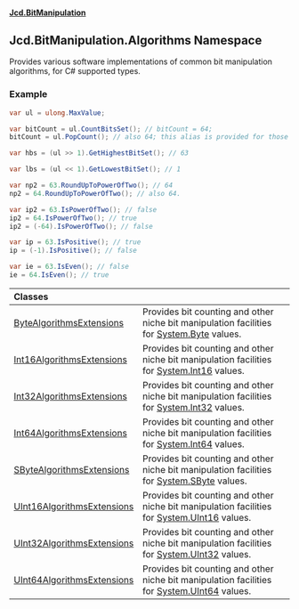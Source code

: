 #### [Jcd.BitManipulation](index 'index')

## Jcd.BitManipulation.Algorithms Namespace

Provides various software implementations of common bit manipulation
algorithms, for C# supported types.

### Example

```csharp
var ul = ulong.MaxValue;

var bitCount = ul.CountBitsSet(); // bitCount = 64;
bitCount = ul.PopCount(); // also 64; this alias is provided for those who like the assembly language term.

var hbs = (ul >> 1).GetHighestBitSet(); // 63

var lbs = (ul << 1).GetLowestBitSet(); // 1

var np2 = 63.RoundUpToPowerOfTwo(); // 64
np2 = 64.RoundUpToPowerOfTwo(); // also 64.

var ip2 = 63.IsPowerOfTwo(); // false
ip2 = 64.IsPowerOfTwo(); // true
ip2 = (-64).IsPowerOfTwo(); // false

var ip = 63.IsPositive(); // true
ip = (-1).IsPositive(); // false

var ie = 63.IsEven(); // false
ie = 64.IsEven(); // true
```

| Classes                                                                                                                                                |                                                                                                                                                                              |
|:-------------------------------------------------------------------------------------------------------------------------------------------------------|:-----------------------------------------------------------------------------------------------------------------------------------------------------------------------------|
| [ByteAlgorithmsExtensions](Jcd.BitManipulation.Algorithms.ByteAlgorithmsExtensions 'Jcd.BitManipulation.Algorithms.ByteAlgorithmsExtensions')       | Provides bit counting and other niche bit manipulation facilities for [System.Byte](https://docs.microsoft.com/en-us/dotnet/api/System.Byte 'System.Byte') values.       |
| [Int16AlgorithmsExtensions](Jcd.BitManipulation.Algorithms.Int16AlgorithmsExtensions 'Jcd.BitManipulation.Algorithms.Int16AlgorithmsExtensions')    | Provides bit counting and other niche bit manipulation facilities for [System.Int16](https://docs.microsoft.com/en-us/dotnet/api/System.Int16 'System.Int16') values.    |
| [Int32AlgorithmsExtensions](Jcd.BitManipulation.Algorithms.Int32AlgorithmsExtensions 'Jcd.BitManipulation.Algorithms.Int32AlgorithmsExtensions')    | Provides bit counting and other niche bit manipulation facilities for [System.Int32](https://docs.microsoft.com/en-us/dotnet/api/System.Int32 'System.Int32') values.    |
| [Int64AlgorithmsExtensions](Jcd.BitManipulation.Algorithms.Int64AlgorithmsExtensions 'Jcd.BitManipulation.Algorithms.Int64AlgorithmsExtensions')    | Provides bit counting and other niche bit manipulation facilities for [System.Int64](https://docs.microsoft.com/en-us/dotnet/api/System.Int64 'System.Int64') values.    |
| [SByteAlgorithmsExtensions](Jcd.BitManipulation.Algorithms.SByteAlgorithmsExtensions 'Jcd.BitManipulation.Algorithms.SByteAlgorithmsExtensions')    | Provides bit counting and other niche bit manipulation facilities for [System.SByte](https://docs.microsoft.com/en-us/dotnet/api/System.SByte 'System.SByte') values.    |
| [UInt16AlgorithmsExtensions](Jcd.BitManipulation.Algorithms.UInt16AlgorithmsExtensions 'Jcd.BitManipulation.Algorithms.UInt16AlgorithmsExtensions') | Provides bit counting and other niche bit manipulation facilities for [System.UInt16](https://docs.microsoft.com/en-us/dotnet/api/System.UInt16 'System.UInt16') values. |
| [UInt32AlgorithmsExtensions](Jcd.BitManipulation.Algorithms.UInt32AlgorithmsExtensions 'Jcd.BitManipulation.Algorithms.UInt32AlgorithmsExtensions') | Provides bit counting and other niche bit manipulation facilities for [System.UInt32](https://docs.microsoft.com/en-us/dotnet/api/System.UInt32 'System.UInt32') values. |
| [UInt64AlgorithmsExtensions](Jcd.BitManipulation.Algorithms.UInt64AlgorithmsExtensions 'Jcd.BitManipulation.Algorithms.UInt64AlgorithmsExtensions') | Provides bit counting and other niche bit manipulation facilities for [System.UInt64](https://docs.microsoft.com/en-us/dotnet/api/System.UInt64 'System.UInt64') values. |
